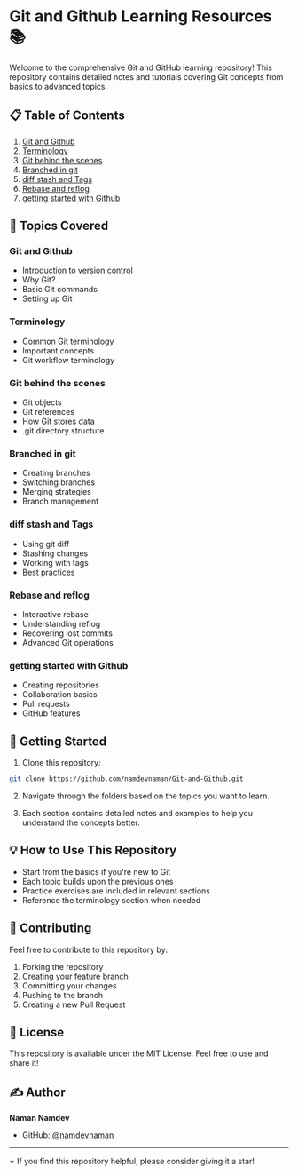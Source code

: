 # Git and Github Learning Resources 📚

Welcome to the comprehensive Git and GitHub learning repository! This repository contains detailed notes and tutorials covering Git concepts from basics to advanced topics.

## 📋 Table of Contents

1. [Git and Github](Git%20and%20Github.md)
2. [Terminology](Terminology.md)
3. [Git behind the scenes](Git%20behind%20the%20scenes.md)
4. [Branched in git](Branch%20in%20git.md)
5. [diff stash and Tags](diff%20stash%20and%20Tags.md)
6. [Rebase and reflog](Rebase%20and%20reflog.md)
7. [getting started with Github](getting%20started%20with%20Github.md)

## 📖 Topics Covered

### Git and Github
- Introduction to version control
- Why Git?
- Basic Git commands
- Setting up Git

### Terminology
- Common Git terminology
- Important concepts
- Git workflow terminology

### Git behind the scenes
- Git objects
- Git references
- How Git stores data
- .git directory structure

### Branched in git
- Creating branches
- Switching branches
- Merging strategies
- Branch management

### diff stash and Tags
- Using git diff
- Stashing changes
- Working with tags
- Best practices

### Rebase and reflog
- Interactive rebase
- Understanding reflog
- Recovering lost commits
- Advanced Git operations

### getting started with Github
- Creating repositories
- Collaboration basics
- Pull requests
- GitHub features

## 🚀 Getting Started

1. Clone this repository:
```bash
git clone https://github.com/namdevnaman/Git-and-Github.git
```

2. Navigate through the folders based on the topics you want to learn.

3. Each section contains detailed notes and examples to help you understand the concepts better.

## 💡 How to Use This Repository

- Start from the basics if you're new to Git
- Each topic builds upon the previous ones
- Practice exercises are included in relevant sections
- Reference the terminology section when needed

## 🤝 Contributing

Feel free to contribute to this repository by:
1. Forking the repository
2. Creating your feature branch
3. Committing your changes
4. Pushing to the branch
5. Creating a new Pull Request

## 📜 License

This repository is available under the MIT License. Feel free to use and share it!

## ✍️ Author

**Naman Namdev**
- GitHub: [@namdevnaman](https://github.com/namdevnaman)

---
⭐ If you find this repository helpful, please consider giving it a star!
